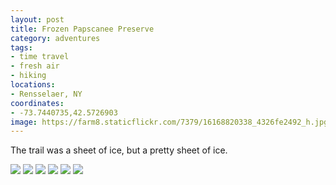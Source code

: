 ```yaml
---
layout: post
title: Frozen Papscanee Preserve
category: adventures
tags:
- time travel
- fresh air
- hiking
locations:
- Rensselaer, NY
coordinates:
- -73.7440735,42.5726903
image: https://farm8.staticflickr.com/7379/16168820338_4326fe2492_h.jpg
---
```


The trail was a sheet of ice, but a pretty sheet of ice.

<div class="photos">
<img src="https://farm8.staticflickr.com/7457/16354685401_64e059a19f_h.jpg" class="img-half" alt=" ">
<img src="https://farm8.staticflickr.com/7443/16354683421_e3dadd66e8_h.jpg" class="img-half" alt=" ">
<img src="https://farm8.staticflickr.com/7379/16168820338_4326fe2492_h.jpg"  alt=" ">
<img src="https://farm8.staticflickr.com/7421/16169067310_687bfc0c26_h.jpg" alt=" ">
<img src="https://farm9.staticflickr.com/8603/16168813218_45ce8f2f01_h.jpg" class="img-half" alt=" ">
<img src="https://farm8.staticflickr.com/7316/16168812768_50e6778961_h.jpg" class="img-half" alt=" ">
</div>
